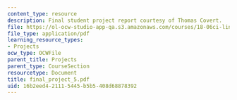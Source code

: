 ```yaml
---
content_type: resource
description: Final student project report courtesy of Thomas Covert.
file: https://ol-ocw-studio-app-qa.s3.amazonaws.com/courses/18-06ci-linear-algebra-communications-intensive-spring-2004/16b2eed421115445b5b5408d68878392_final_project_5.pdf
file_type: application/pdf
learning_resource_types:
- Projects
ocw_type: OCWFile
parent_title: Projects
parent_type: CourseSection
resourcetype: Document
title: final_project_5.pdf
uid: 16b2eed4-2111-5445-b5b5-408d68878392
---
```


